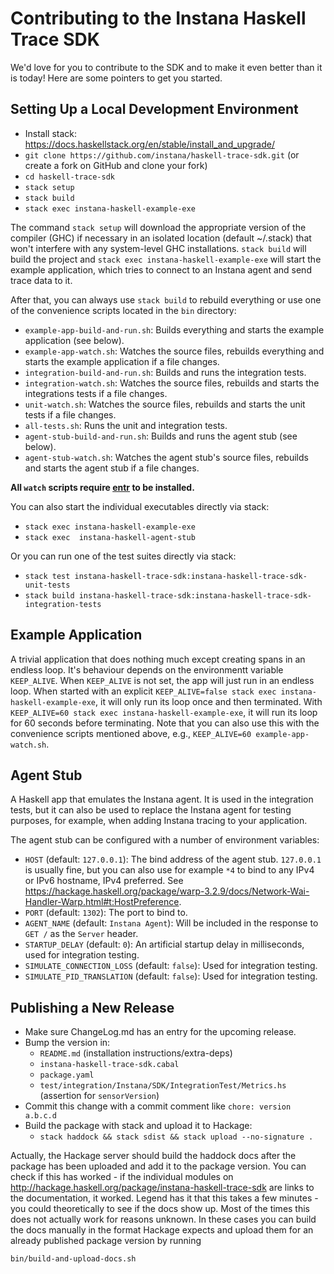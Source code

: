 Contributing to the Instana Haskell Trace SDK
=============================================

We'd love for you to contribute to the SDK and to make it even better than it is today! Here are some pointers to get you started.

Setting Up a Local Development Environment
------------------------------------------

* Install stack: <https://docs.haskellstack.org/en/stable/install_and_upgrade/>
* `git clone https://github.com/instana/haskell-trace-sdk.git` (or create a fork on GitHub and clone your fork)
* `cd haskell-trace-sdk`
* `stack setup`
* `stack build`
* `stack exec instana-haskell-example-exe`

The command `stack setup` will download the appropriate version of the compiler (GHC) if necessary in an isolated location (default ~/.stack) that won't interfere with any system-level GHC installations. `stack build` will build the project and `stack exec instana-haskell-example-exe` will start the example application, which tries to connect to an Instana agent and send trace data to it.

After that, you can always use `stack build` to rebuild everything or use one of the convenience scripts located in the `bin` directory:

* `example-app-build-and-run.sh`: Builds everything and starts the example application (see below).
* `example-app-watch.sh`: Watches the source files, rebuilds everything and starts the example application if a file changes.
* `integration-build-and-run.sh`: Builds and runs the integration tests.
* `integration-watch.sh`: Watches the source files, rebuilds and starts the integrations tests if a file changes.
* `unit-watch.sh`: Watches the source files, rebuilds and starts the unit tests if a file changes.
* `all-tests.sh`: Runs the unit and integration tests.
* `agent-stub-build-and-run.sh`: Builds and runs the agent stub (see below).
* `agent-stub-watch.sh`: Watches the agent stub's source files, rebuilds and starts the agent stub if a file changes.

**All `watch` scripts require [entr](http://www.entrproject.org/) to be installed.**

You can also start the individual executables directly via stack:

* `stack exec instana-haskell-example-exe`
* `stack exec  instana-haskell-agent-stub`

Or you can run one of the test suites directly via stack:

* `stack test instana-haskell-trace-sdk:instana-haskell-trace-sdk-unit-tests`
* `stack build instana-haskell-trace-sdk:instana-haskell-trace-sdk-integration-tests`

Example Application
------------------

A trivial application that does nothing much except creating spans in an endless loop. It's behaviour depends on the environmentt variable `KEEP_ALIVE`. When `KEEP_ALIVE` is not set, the app will just run in an endless loop. When started with an explicit `KEEP_ALIVE=false stack exec instana-haskell-example-exe`, it will only run its loop once and then terminated. With `KEEP_ALIVE=60 stack exec instana-haskell-example-exe`, it will run its loop for 60 seconds before terminating. Note that you can also use this with the convenience scripts mentioned above, e.g., `KEEP_ALIVE=60 example-app-watch.sh`.

Agent Stub
----------

A Haskell app that emulates the Instana agent. It is used in the integration tests, but it can also be used to replace the Instana agent for testing purposes, for example, when adding Instana tracing to your application.

The agent stub can be configured with a number of environment variables:

* `HOST` (default: `127.0.0.1`): The bind address of the agent stub. `127.0.0.1` is usually fine, but you can also use for example `*4` to bind to any IPv4 or IPv6 hostname, IPv4 preferred. See <https://hackage.haskell.org/package/warp-3.2.9/docs/Network-Wai-Handler-Warp.html#t:HostPreference>.
* `PORT` (default: `1302`): The port to bind to.
* `AGENT_NAME` (default: `Instana Agent`): Will be included in the response to `GET /` as the `Server` header.
* `STARTUP_DELAY` (default: `0`): An artificial startup delay in milliseconds, used for integration testing.
* `SIMULATE_CONNECTION_LOSS` (default: `false`): Used for integration testing.
* `SIMULATE_PID_TRANSLATION` (default: `false`): Used for integration testing.

Publishing a New Release
------------------------

* Make sure ChangeLog.md has an entry for the upcoming release.
* Bump the version in:
    * `README.md` (installation instructions/extra-deps)
    * `instana-haskell-trace-sdk.cabal`
    * `package.yaml`
    * `test/integration/Instana/SDK/IntegrationTest/Metrics.hs` (assertion for `sensorVersion`)
* Commit this change with a commit comment like `chore: version a.b.c.d`
* Build the package with stack and upload it to Hackage:
    * `stack haddock && stack sdist && stack upload --no-signature .`

Actually, the Hackage server should build the haddock docs after the package has been uploaded and add it to the package version. You can check if this has worked - if the individual modules on <http://hackage.haskell.org/package/instana-haskell-trace-sdk> are links to the documentation, it worked. Legend has it that this takes a few minutes - you could theoretically to see if the docs show up. Most of the times this does not actually work for reasons unknown. In these cases you can build the docs manually in the format Hackage expects and upload them for an already published package version by running
```
bin/build-and-upload-docs.sh
```
